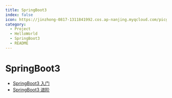 ```yaml
---
title: SpringBoot3
index: false
icon: https://jinzhong-0817-1311841992.cos.ap-nanjing.myqcloud.com/picgo/%E6%8A%80%E5%B7%A7.svg
category:
  - Project
  - HelloWorld
  - SpringBoot3
  - README
---
```


# SpringBoot3

- [SpringBoot3 入门](springBoot3_01.md)
- [SpringBoot3 进阶](springBoot3_02.md)
